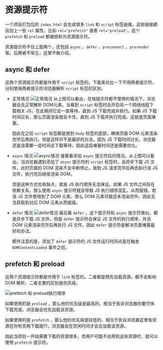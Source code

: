 # 资源提示符

一个项目打包后的 `index.html` 会生成很多 `link` 和 `script` 标签链接。这些链接都会加上一些 `rel` 属性，比如 `rel="prefetch"` 或者 `rel="preload"`。这个 `prefetch` 和 `preload` 都被统称为资源提示符。

资源提示符不仅上面两个，还包括 `async` 、`defer` 、`preconnect` 、`prerender` 等。后两者不常见，这里不做介绍。

## async 和 defer
这两个资源提示符都是作用于 `script` 标签的。下面来对比一下不用两者提示符、分别使用两者提示符浏览器解析 `script` 标签的区别。

- 正常情况
  ![正常情况](https://pic.imgdb.cn/item/67457006d0e0a243d4d1235d.png)
  从上图可以看出，在啥提示符都不使用的情况下，浏览器会先正常解析 DOM元素。当看到 `script` 标签时会开启另一个网络线程下载相关 JS，在此期间它会一直等待，直到 JS 下载完成并执行。如果 JS 下载时间过长，那么页面渲染就会卡住，直到 JS 下载并执行完成。这就是页面堵塞。

  因此在之前 `script` 标签都是放到 `body` 标签的底部，确保页面 DOM 元素渲染完毕后再执行。但是这样并不是最好的办法，因为 JS 下载时间过长，浏览器还是会需要一定时间去下载等待，因此这段堵塞时间还是需要优化。
- `async` 情况
  ![async情况](https://pic.imgdb.cn/item/674571e9d0e0a243d4d12424.png)
  接着看添加 `async` 提示符后的情况。从上图可以看出，当浏览器遇到添加了 `async` 提示符的 `script` 标签时，会异步下载 JS 文件，此时页面的 DOM 渲染不会中断停止。直到 JS 请求完毕后再去执行该 JS 文件，执行完后继续渲染 DOM。

  但是这种方式也有缺点，就是 JS 执行顺序无法保证。如果 JS 文件之间存在依赖关系，那么使用 `async` 提示符就会导致 JS 执行顺序混乱，从而报错。若该 JS 文件使用到了 DOM 元素，那么 DOM 元素可能还未渲染完毕，因此无法获取到对应 DOM 元素从而报错。
- `defer` 情况
  ![defer情况](https://pic.imgdb.cn/item/674572dfd0e0a243d4d124ad.png)
  最后看 `defer` ，这个提示符和 `async` 提示符类似，都是异步下载 JS 文件。但是 `defer` 提示符会保证 JS 文件的执行顺序，并且 DOM 元素渲染完毕后再执行 JS 文件。因此 `defer` 提示符是解决页面堵塞最好的办法。

  额外注意的是，添加了 `defer` 提示符的 JS 文件运行时间点是在触发 `DOMContentLoaded` 事件之前。

## prefetch 和 preload
这两个资源提示符都是作用于 `link` 标签的。二者都是预先加载资源，都不会影响 DOM 解析，二者主要的区别是优先级。

![prefetch 和 preload执行顺序](https://pic.imgdb.cn/item/67457434d0e0a243d4d12521.png)

如果使用的是 `preload` ，那么他的优先级是最高的，相当于告诉浏览器你要尽快下载完成，浏览器会优先加载该资源。

如果使用的是 `prefetch` ，那么他的优先级是较低的，相当于告诉浏览器这里有资源在你有空再下载就行，浏览器会在空闲时间才会去加载该资源。

因此当项目一开始需要下载的资源很多，而用户可能不会用到这些资源时，就可以使用 `prefetch` 提示符。